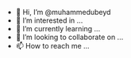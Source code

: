 - 👋 Hi, I’m @muhammedubeyd
- 👀 I’m interested in ...
- 🌱 I’m currently learning ...
- 💞️ I’m looking to collaborate on ...
- 📫 How to reach me ...

<!---
muhammedubeyd/muhammedubeyd is a ✨ special ✨ repository because its `README.md` (this file) appears on your GitHub profile.
You can click the Preview link to take a look at your changes.
--->
